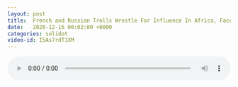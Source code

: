 ```yaml
---
layout: post
title:  French and Russian Trolls Wrestle For Influence In Africa, Facebook Says
date:   2020-12-16 00:02:00 +0000
categories: solidot
video-id: I5As7rdT1XM
---
```


<audio src="/assets/157a4393cc56277cf6ad5b0962c6432a.mp3" style="width: 100%;" controls></audio>

